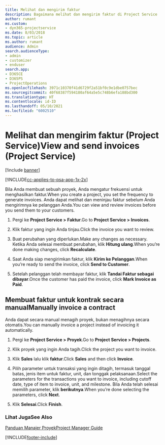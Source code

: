 ```yaml
---
title: Melihat dan mengirim faktur
description: Bagaimana melihat dan mengirim faktur di Project Service
author: rumant
ms.custom:
- dyn365-projectservice
ms.date: 8/03/2018
ms.topic: article
ms.author: rumant
audience: Admin
search.audienceType:
- admin
- customizer
- enduser
search.app:
- D365CE
- D365PS
- ProjectOperations
ms.openlocfilehash: 3971c10370f41d6729f2a51bf0c9e1dbe0757bec
ms.sourcegitcommit: 40f68387f594180af64a5e5c748b6efa188bd300
ms.translationtype: HT
ms.contentlocale: id-ID
ms.lasthandoff: 05/10/2021
ms.locfileid: "6002510"
---
```

# <a name="view-and-send-invoices-project-service"></a><span data-ttu-id="b6cb7-103">Melihat dan mengirim faktur (Project Service)</span><span class="sxs-lookup"><span data-stu-id="b6cb7-103">View and send invoices (Project Service)</span></span>

[!include [banner](../includes/psa-now-project-operations.md)]

[!INCLUDE[cc-applies-to-psa-app-1x-2x](../includes/cc-applies-to-psa-app-1x-2x.md)]

<span data-ttu-id="b6cb7-104">Bila Anda membuat sebuah proyek, Anda mengatur frekuensi untuk menghasilkan faktur.</span><span class="sxs-lookup"><span data-stu-id="b6cb7-104">When you create a project, you set the frequency to generate invoices.</span></span> <span data-ttu-id="b6cb7-105">Anda dapat melihat dan meninjau faktur sebelum Anda mengirimnya ke pelanggan Anda.</span><span class="sxs-lookup"><span data-stu-id="b6cb7-105">You can view and review invoices before you send them to your customers.</span></span>  
  
1.  <span data-ttu-id="b6cb7-106">Pergi ke **Project Service > Faktur**.</span><span class="sxs-lookup"><span data-stu-id="b6cb7-106">Go to **Project Service > Invoices**.</span></span>  
  
2.  <span data-ttu-id="b6cb7-107">Klik faktur yang ingin Anda tinjau.</span><span class="sxs-lookup"><span data-stu-id="b6cb7-107">Click the invoice you want to review.</span></span>  
  
3.  <span data-ttu-id="b6cb7-108">Buat perubahan yang diperlukan.</span><span class="sxs-lookup"><span data-stu-id="b6cb7-108">Make any changes as necessary.</span></span> <span data-ttu-id="b6cb7-109">Ketika Anda selesai membuat perubahan, klik **Hitung ulang**.</span><span class="sxs-lookup"><span data-stu-id="b6cb7-109">When you’re done making changes, click **Recalculate**.</span></span>  
  
4.  <span data-ttu-id="b6cb7-110">Saat Anda siap mengirimkan faktur, klik **Kirim ke Pelanggan**.</span><span class="sxs-lookup"><span data-stu-id="b6cb7-110">When you’re ready to send the invoice, click **Send to Customer**.</span></span>  
  
5.  <span data-ttu-id="b6cb7-111">Setelah pelanggan telah membayar faktur, klik **Tandai Faktur sebagai dibayar**.</span><span class="sxs-lookup"><span data-stu-id="b6cb7-111">Once the customer has paid the invoice, click **Mark Invoice as Paid**.</span></span>  
  
## <a name="manually-invoice-a-contract"></a><span data-ttu-id="b6cb7-112">Membuat faktur untuk kontrak secara manual</span><span class="sxs-lookup"><span data-stu-id="b6cb7-112">Manually invoice a contract</span></span>  
 <span data-ttu-id="b6cb7-113">Anda dapat secara manual menagih proyek, bukan menagihnya secara otomatis.</span><span class="sxs-lookup"><span data-stu-id="b6cb7-113">You can manually invoice a project instead of invoicing it automatically.</span></span>  
  
1.  <span data-ttu-id="b6cb7-114">Pergi ke **Project Service > Proyek**.</span><span class="sxs-lookup"><span data-stu-id="b6cb7-114">Go to **Project Service > Projects**.</span></span>  
  
2.  <span data-ttu-id="b6cb7-115">Klik proyek yang ingin Anda tagih.</span><span class="sxs-lookup"><span data-stu-id="b6cb7-115">Click the project you want to invoice.</span></span>  
  
3.  <span data-ttu-id="b6cb7-116">Klik **Sales** lalu klik **faktur**.</span><span class="sxs-lookup"><span data-stu-id="b6cb7-116">Click **Sales** and then click **Invoice**.</span></span>  
  
4.  <span data-ttu-id="b6cb7-117">Pilih parameter untuk transaksi yang ingin ditagih, termasuk tanggal batas, jenis item untuk faktur, unit, dan tonggak pelaksanaan.</span><span class="sxs-lookup"><span data-stu-id="b6cb7-117">Select the parameters for the transactions you want to invoice, including cutoff date, type of item to invoice, unit, and milestone.</span></span> <span data-ttu-id="b6cb7-118">Bila Anda telah selesai memilih parameter, klik **berikutnya**.</span><span class="sxs-lookup"><span data-stu-id="b6cb7-118">When you’re done selecting the parameters, click **Next**.</span></span>  
  
5.  <span data-ttu-id="b6cb7-119">Klik **Selesai**.</span><span class="sxs-lookup"><span data-stu-id="b6cb7-119">Click **Finish**.</span></span>  
  
### <a name="see-also"></a><span data-ttu-id="b6cb7-120">Lihat Juga</span><span class="sxs-lookup"><span data-stu-id="b6cb7-120">See Also</span></span>  
 [<span data-ttu-id="b6cb7-121">Panduan Manajer Proyek</span><span class="sxs-lookup"><span data-stu-id="b6cb7-121">Project Manager Guide</span></span>](../psa/project-manager-guide.md)


[!INCLUDE[footer-include](../includes/footer-banner.md)]
